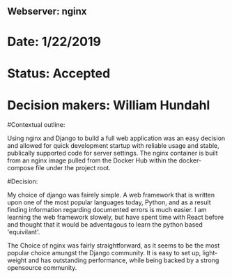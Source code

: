 ## Webserver: nginx
# Date: 1/22/2019

# Status: Accepted
# Decision makers: William Hundahl

#Contextual outline:

Using nginx and Django to build a full web application was an easy decision and allowed for quick development startup with reliable usage and stable, publically supported code for server settings. The nginx container is built from an nginx image pulled from the Docker Hub within the docker-compose file under the project root. 

#Decision:

My choice of django was fairely simple. A web framework that is written upon one of the most popular languages today, Python, and as a result finding information regarding documented errors is much easier. I am learning the web framework slowely, but have spent time with React before and thought that it would be adventagous to learn the python based 'equivilant'.

The Choice of nginx was fairly straightforward, as it seems to be the most popular choice amungst the Django community. It is easy to set up, light-weight and has outstanding performance, while being backed by a strong opensource community. 


